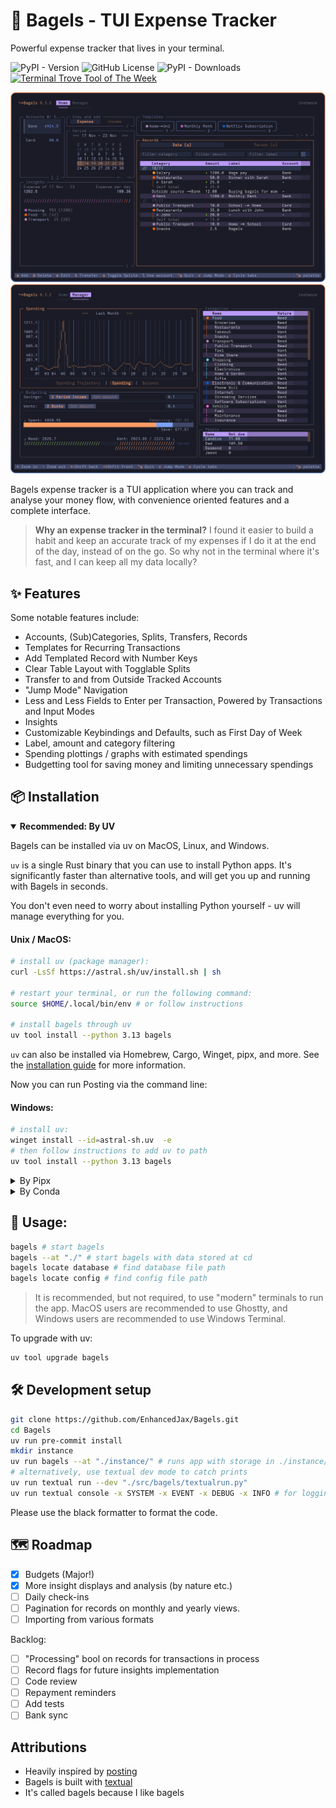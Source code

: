 # 🥯 Bagels - TUI Expense Tracker

Powerful expense tracker that lives in your terminal.

![PyPI - Version](https://img.shields.io/pypi/v/bagels?style=for-the-badge)
![GitHub License](https://img.shields.io/github/license/EnhancedJax/Bagels?style=for-the-badge)
![PyPI - Downloads](https://img.shields.io/pypi/dm/Bagels?style=for-the-badge)
<a title="This tool is Tool of The Week on Terminal Trove, The $HOME of all things in the terminal" href="https://terminaltrove.com/bagels"><img src="https://cdn.terminaltrove.com/media/badges/tool_of_the_week/svg/terminal_trove_tool_of_the_week_black_on_white_bg.svg" alt="Terminal Trove Tool of The Week" height="28" /></a>

![Bagels](./public/screenshots/thumb1.png)
![Bagels](./public/screenshots/thumb2.png)

Bagels expense tracker is a TUI application where you can track and analyse your money flow, with convenience oriented features and a complete interface.

> **Why an expense tracker in the terminal?**
> I found it easier to build a habit and keep an accurate track of my expenses if I do it at the end of the day, instead of on the go. So why not in the terminal where it's fast, and I can keep all my data locally?

## ✨ Features

Some notable features include:

- Accounts, (Sub)Categories, Splits, Transfers, Records
- Templates for Recurring Transactions
- Add Templated Record with Number Keys
- Clear Table Layout with Togglable Splits
- Transfer to and from Outside Tracked Accounts
- "Jump Mode" Navigation
- Less and Less Fields to Enter per Transaction, Powered by Transactions and Input Modes
- Insights
- Customizable Keybindings and Defaults, such as First Day of Week
- Label, amount and category filtering
- Spending plottings / graphs with estimated spendings
- Budgetting tool for saving money and limiting unnecessary spendings

## 📦 Installation

<details open>
    <summary><b>Recommended: By UV</b></summary>

Bagels can be installed via uv on MacOS, Linux, and Windows.

`uv` is a single Rust binary that you can use to install Python apps. It's significantly faster than alternative tools, and will get you up and running with Bagels in seconds.

You don't even need to worry about installing Python yourself - uv will manage everything for you.

#### Unix / MacOS:

```bash
# install uv (package manager):
curl -LsSf https://astral.sh/uv/install.sh | sh

# restart your terminal, or run the following command:
source $HOME/.local/bin/env # or follow instructions

# install bagels through uv
uv tool install --python 3.13 bagels
```

`uv` can also be installed via Homebrew, Cargo, Winget, pipx, and more. See the [installation guide](https://docs.astral.sh/uv/getting-started/installation/) for more information.

Now you can run Posting via the command line:

#### Windows:

```bash
# install uv:
winget install --id=astral-sh.uv  -e
# then follow instructions to add uv to path
uv tool install --python 3.13 bagels
```

</details>

<details>
    <summary>By Pipx</summary>

    ```bash
    pipx install bagels
    ```

</details>

<details>
    <summary>By Conda</summary>

    ```bash
    conda install -c conda-forge bagels
    ```

</details>

## 🥯 Usage:

```bash
bagels # start bagels
bagels --at "./" # start bagels with data stored at cd
bagels locate database # find database file path
bagels locate config # find config file path
```

> It is recommended, but not required, to use "modern" terminals to run the app. MacOS users are recommended to use Ghostty, and Windows users are recommended to use Windows Terminal.

To upgrade with uv:

```bash
uv tool upgrade bagels
```

## 🛠️ Development setup

```sh
git clone https://github.com/EnhancedJax/Bagels.git
cd Bagels
uv run pre-commit install
mkdir instance
uv run bagels --at "./instance/" # runs app with storage in ./instance/
# alternatively, use textual dev mode to catch prints
uv run textual run --dev "./src/bagels/textualrun.py"
uv run textual console -x SYSTEM -x EVENT -x DEBUG -x INFO # for logging
```

Please use the black formatter to format the code.

## 🗺️ Roadmap

- [x] Budgets (Major!)
- [x] More insight displays and analysis (by nature etc.)
- [ ] Daily check-ins
- [ ] Pagination for records on monthly and yearly views.
- [ ] Importing from various formats

Backlog:

- [ ] "Processing" bool on records for transactions in process
- [ ] Record flags for future insights implementation
- [ ] Code review
- [ ] Repayment reminders
- [ ] Add tests
- [ ] Bank sync

## Attributions

- Heavily inspired by [posting](https://posting.sh/)
- Bagels is built with [textual](https://textual.textualize.io/)
- It's called bagels because I like bagels
